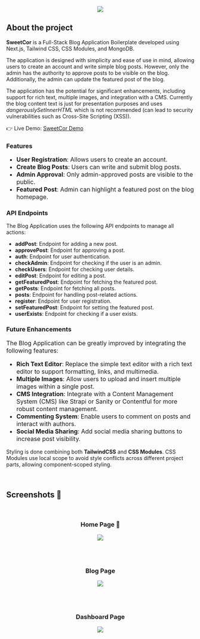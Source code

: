 
<div align='center'><img src='https://github.com/DaneConstantin/sweetcorSSG/assets/145013631/88ed8fed-5479-47d3-a101-7b5fa8547eb5' />
</div>

<h2>About the project</h2>


<p><b>SweetCor</b> is a Full-Stack Blog Application Boilerplate developed using Next.js, Tailwind CSS, CSS Modules, and MongoDB.

 The application is designed with simplicity and ease of use in mind, allowing users to create an account and write simple blog posts. However, only the admin has the authority to approve posts to be visible on the blog. Additionally, the admin can update the featured post of the blog. 

The application has the potential for significant enhancements, including support for rich text, multiple images, and integration with a CMS. 
Currently the blog content text is just for presentation purposes and uses <em>dangerouslySetInnerHTML</em> which is not recommended (can lead to security vulnerabilities such as Cross-Site Scripting (XSS)).
</p>
👉 Live Demo: <a href='https://sweetcor-ssg.vercel.app/'>SweetCor Demo</a>

<h3>Features</h3>
<ul style="font-size: 16px;">
  <li><strong>User Registration</strong>: Allows users to create an account.</li>
  <li><strong>Create Blog Posts</strong>: Users can write and submit blog posts.</li>
  <li><strong>Admin Approval</strong>: Only admin-approved posts are visible to the public.</li>
  <li><strong>Featured Post</strong>: Admin can highlight a featured post on the blog homepage.</li>
</ul>

<h3>API Endpoints</h3>
<p>The Blog Application uses the following API endpoints to manage all actions:</p>

<ul>
  <li><strong>addPost</strong>: Endpoint for adding a new post.</li>
  <li><strong>approvePost</strong>: Endpoint for approving a post.</li>
  <li><strong>auth</strong>: Endpoint for user authentication.</li>
  <li><strong>checkAdmin</strong>: Endpoint for checking if the user is an admin.</li>
  <li><strong>checkUsers</strong>: Endpoint for checking user details.</li>
  <li><strong>editPost</strong>: Endpoint for editing a post.</li>
  <li><strong>getFeaturedPost</strong>: Endpoint for fetching the featured post.</li>
  <li><strong>getPosts</strong>: Endpoint for fetching all posts.</li>
  <li><strong>posts</strong>: Endpoint for handling post-related actions.</li>
  <li><strong>register</strong>: Endpoint for user registration.</li>
  <li><strong>setFeaturedPost</strong>: Endpoint for setting the featured post.</li>
  <li><strong>userExists</strong>: Endpoint for checking if a user exists.</li>
</ul>


<h3>Future Enhancements</h3>
<p style="font-size: 16px;">The Blog Application can be greatly improved by integrating the following features:</p>
<ul style="font-size: 16px;">
  <li><strong>Rich Text Editor</strong>: Replace the simple text editor with a rich text editor to support formatting, links, and multimedia.</li>
  <li><strong>Multiple Images</strong>: Allow users to upload and insert multiple images within a single post.</li>
  <li><strong>CMS Integration</strong>: Integrate with a Content Management System (CMS) like Strapi or Sanity or Contentful for more robust content management.</li>
  <li><strong>Commenting System</strong>: Enable users to comment on posts and interact with authors.</li>
  <li><strong>Social Media Sharing</strong>: Add social media sharing buttons to increase post visibility.</li>
</ul>

<p>Styling is done combining both <b>TailwindCSS</b> and <b>CSS Modules</b>. CSS Modules use local scope to avoid style conflicts across different project parts, allowing component-scoped styling.
</p>


<br>

<h2>Screenshots 📸</h2>
<br>
<h3 align='center'>Home Page 🏡</h3>

<div align='center'>
<img src='https://github.com/DaneConstantin/sweetcorSSG/assets/145013631/6e26b736-e2b1-41a7-a046-8d2186b24a13' />
</div>

<br><br>

<h3 align='center'>Blog Page</h3>

<div align='center'>
<img src='https://github.com/DaneConstantin/sweetcorSSG/assets/145013631/ab4de999-e23a-4bbb-ac11-ce75b526208a' />
</div>

<br><br>

<h3 align='center'>Dashboard Page</h3>

<div align='center'>
<img src='https://github.com/DaneConstantin/sweetcorSSG/assets/145013631/3a1aa56f-5a4c-4bfe-9287-ae8e41b944f3' />

</div>
